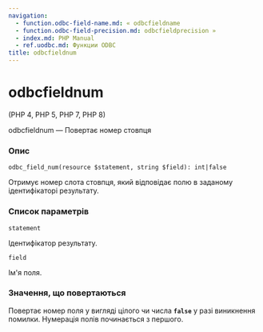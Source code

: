 ```yaml
---
navigation:
  - function.odbc-field-name.md: « odbcfieldname
  - function.odbc-field-precision.md: odbcfieldprecision »
  - index.md: PHP Manual
  - ref.uodbc.md: Функции ODBC
title: odbcfieldnum
---
```

# odbcfieldnum

(PHP 4, PHP 5, PHP 7, PHP 8)

odbcfieldnum — Повертає номер стовпця

### Опис

```methodsynopsis
odbc_field_num(resource $statement, string $field): int|false
```

Отримує номер слота стовпця, який відповідає полю в заданому ідентифікаторі результату.

### Список параметрів

`statement`

Ідентифікатор результату.

`field`

Ім'я поля.

### Значення, що повертаються

Повертає номер поля у вигляді цілого чи числа **`false`** у разі виникнення помилки. Нумерація полів починається з першого.
